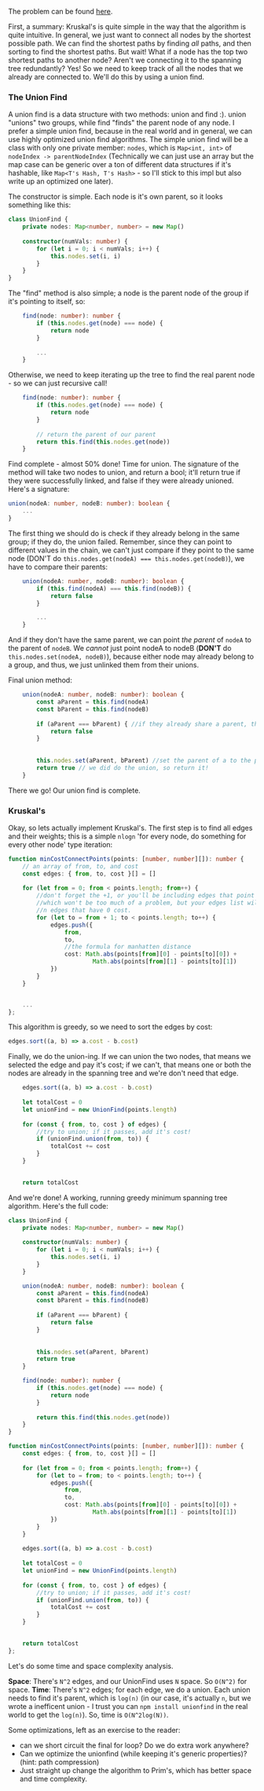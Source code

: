 The problem can be found [here](https://leetcode.com/problems/min-cost-to-connect-all-points/).

First, a summary: Kruskal's is quite simple in the way that the algorithm is quite intuitive. In general, we just want to connect all nodes by the shortest possible path. We can find the shortest paths by finding _all_ paths, and then sorting to find the shortest paths. But wait! What if a node has the top two shortest paths to another node? Aren't we connecting it to the spanning tree redundantly? Yes! So we need to keep track of all the nodes that we already are connected to. We'll do this by using a union find. 

### The Union Find

A union find is a data structure with two methods: union and find :). union "unions" two groups, while find "finds" the parent node of any node. I prefer a simple union find, because in the real world and in general, we can use highly optimized union find algorithms. The simple union find will be a class with only one private member: `nodes`, which is `Map<int, int>` of `nodeIndex -> parentNodeIndex` (Technically we can just use an array but the map case can be generic over a ton of different data structures if it's hashable, like `Map<T's Hash, T's Hash>` - so I'll stick to this impl but also write up an optimized one later). 

The constructor is simple. Each node is it's own parent, so it looks something like this:

```typescript
class UnionFind {
    private nodes: Map<number, number> = new Map()
    
    constructor(numVals: number) {
        for (let i = 0; i < numVals; i++) {
            this.nodes.set(i, i)
        }
    }
}
```

The "find" method is also simple; a node is the parent node of the group if it's pointing to itself, so:

```typescript
    find(node: number): number {
        if (this.nodes.get(node) === node) {
            return node
        }
        
        ...
    }
```

Otherwise, we need to keep iterating up the tree to find the real parent node - so we can just recursive call! 

```typescript
    find(node: number): number {
        if (this.nodes.get(node) === node) {
            return node
        }
        
        // return the parent of our parent
        return this.find(this.nodes.get(node))
    }
```

Find complete - almost 50% done! Time for union. The signature of the method will take two nodes to union, and return a bool; it'll return true if they were successfully linked, and false if they were already unioned. Here's a signature:

```typescript
union(nodeA: number, nodeB: number): boolean {
    ...        
}
```

The first thing we should do is check if they already belong in the same group; if they do, the union failed. Remember, since they can point to different values in the chain, we can't just compare if they point to the same node (DON'T do `this.nodes.get(nodeA) === this.nodes.get(nodeB)`), we have to compare their parents:

```typescript
    union(nodeA: number, nodeB: number): boolean {
        if (this.find(nodeA) === this.find(nodeB)) {
            return false
        }

        ...
    }
```

And if they don't have the same parent, we can point _the parent_  of `nodeA` to the parent of `nodeB`. We _cannot_ just point nodeA to nodeB (**DON'T** do `this.nodes.set(nodeA, nodeB)`), because either node may already belong to a group, and thus, we just unlinked them from their unions.

Final union method:

```ts
    union(nodeA: number, nodeB: number): boolean {
        const aParent = this.find(nodeA)
        const bParent = this.find(nodeB)
        
        if (aParent === bParent) { //if they already share a parent, then we're all good
            return false
        }
        
        
        this.nodes.set(aParent, bParent) //set the parent of a to the parent of B
        return true // we did do the union, so return it!
    }
```

There we go! Our union find is complete. 

### Kruskal's

Okay, so lets actually implement Kruskal's. The first step is to find all edges and their weights; this is a simple `nlogn` 'for every node, do something for every other node' type iteration:


```typescript
function minCostConnectPoints(points: [number, number][]): number {
    // an array of from, to, and cost
    const edges: { from, to, cost }[] = []
    
    for (let from = 0; from < points.length; from++) {
        //don't forget the +1, or you'll be including edges that point to themselves
        //which won't be too much of a problem, but your edges list will just start with
        //n edges that have 0 cost.
        for (let to = from + 1; to < points.length; to++) {
            edges.push({
                from,
                to,
                //the formula for manhatten distance
                cost: Math.abs(points[from][0] - points[to][0]) + 
                        Math.abs(points[from][1] - points[to][1])
            })
        } 
    }


    ...
};
```

This algorithm is greedy, so we need to sort the edges by cost:

```ts
edges.sort((a, b) => a.cost - b.cost)
```

Finally, we do the union-ing. If we can union the two nodes, that means we selected the edge and pay it's cost; if we can't, that means one or both the nodes are already in the spanning tree and we're don't need that edge.


```ts
    edges.sort((a, b) => a.cost - b.cost)
    
    let totalCost = 0
    let unionFind = new UnionFind(points.length)
    
    for (const { from, to, cost } of edges) {
        //try to union; if it passes, add it's cost!
        if (unionFind.union(from, to)) {
            totalCost += cost
        }
    }
    

    return totalCost
```

And we're done! A working, running greedy minimum spanning tree algorithm. Here's the full code:

```ts
class UnionFind {
    private nodes: Map<number, number> = new Map()
    
    constructor(numVals: number) {
        for (let i = 0; i < numVals; i++) {
            this.nodes.set(i, i)
        }
    }

    union(nodeA: number, nodeB: number): boolean {
        const aParent = this.find(nodeA)
        const bParent = this.find(nodeB)
        
        if (aParent === bParent) {
            return false
        }
        
        
        this.nodes.set(aParent, bParent)
        return true
    }

    find(node: number): number {
        if (this.nodes.get(node) === node) {
            return node
        }
        
        return this.find(this.nodes.get(node))
    }
}

function minCostConnectPoints(points: [number, number][]): number {
    const edges: { from, to, cost }[] = []
    
    for (let from = 0; from < points.length; from++) {
        for (let to = from; to < points.length; to++) {
            edges.push({
                from,
                to,
                cost: Math.abs(points[from][0] - points[to][0]) + 
                        Math.abs(points[from][1] - points[to][1])
            })
        } 
    }
    
    edges.sort((a, b) => a.cost - b.cost)
    
    let totalCost = 0
    let unionFind = new UnionFind(points.length)
    
    for (const { from, to, cost } of edges) {
        //try to union; if it passes, add it's cost!
        if (unionFind.union(from, to)) {
            totalCost += cost
        }
    }
    

    return totalCost
};
```

Let's do some time and space complexity analysis.

**Space**: There's `N^2` edges, and our UnionFind uses `N` space. So `O(N^2)` for space.
**Time**: There's `N^2` edges; for each edge, we do a union. Each union needs to find it's parent, which is `log(n)` (in our case, it's actually `n`, but we wrote a inefficent union - I trust you can `npm install unionfind` in the real world to get the `log(n)`). So, time is `O(N^2log(N))`.

Some optimizations, left as an exercise to the reader:
- can we short circuit the final for loop? Do we do extra work anywhere?
- Can we optimize the unionfind (while keeping it's generic properties)? (hint: path compression)
- Just straight up change the algorithm to Prim's, which has better space and time complexity.
